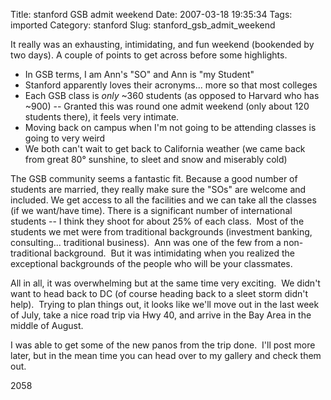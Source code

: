 Title: stanford GSB admit weekend
Date: 2007-03-18 19:35:34
Tags: imported
Category: stanford
Slug: stanford_gsb_admit_weekend


It really was an exhausting, intimidating, and fun weekend (bookended by two days).  A couple of points to get across before some highlights.

<ul>
	<li>In GSB terms, I am Ann's "SO" and Ann is "my Student"</li>
	<li>Stanford apparently loves their acronyms... more so that most colleges</li>
	<li>Each GSB class is<em> only</em> ~360 students (as opposed to Harvard who has ~900) -- Granted this was round one admit weekend (only about 120 students there), it feels very intimate.</li>
	<li>Moving back on campus when I'm not going to be attending classes is going to very weird</li>
	<li>We both can't wait to get back to California weather (we came back from great 80° sunshine, to sleet and snow and miserably cold)</li>
</ul>

The GSB community seems a fantastic fit.  Because a good number of students are married, they really make sure the "SOs" are welcome and included.  We get access to all the facilities and we can take all the classes (if we want/have time).  There is a significant number of international students -- I think they shoot for about 25% of each class.  Most of the students we met were from traditional backgrounds (investment banking, consulting... traditional business).  Ann was one of the few from a non-traditional background.  But it was intimidating when you realized the exceptional backgrounds of the people who will be your classmates.

All in all, it was overwhelming but at the same time very exciting.  We didn't want to head back to DC (of course heading back to a sleet storm didn't help).  Trying to plan things out, it looks like we'll move out in the last week of July, take a nice road trip via Hwy 40, and arrive in the Bay Area in the middle of August.

I was able to get some of the new panos from the trip done.  I'll post more later, but in the mean time you can head over to my gallery and check them out.

<p class="g2image_normal"><wpg2id>2058</wpg2id>

